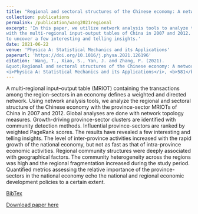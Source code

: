 ```yaml
---
title: "Regional and sectoral structures of the Chinese economy: A network perspective from multi-regional input-output tables"
collection: publications
permalink: /publication/wang2021regional
excerpt: 'In this paper, we utilize network analysis tools to analyze the regional and sectoral structure of the Chinese economy 
with the multi-regional input-output tables of China in 2007 and 2012. We respectively carry out global, regional and local analyses
to uncover a few interesting and telling insights.'
date: 2021-06-22
venue: 'Physica A: Statistical Mechanics and its Applications'
paperurl: 'https://doi.org/10.1016/j.physa.2021.126196'
citation: 'Wang, T., Xiao, S., Yan, J. and Zhang, P. (2021). 
&quot;Regional and sectoral structures of the Chinese economy: A network perspective from multi-regional input–output tables.&quot; 
<i>Physica A: Statistical Mechanics and its Applications</i>, <b>581</b>, 126196.'
---
```

A multi-regional input–output table (MRIOT) containing the transactions among the region-sectors in an economy defines a weighted and directed network. 
Using network analysis tools, we analyze the regional and sectoral structure of the Chinese economy with the province-sector MRIOTs of China in 2007 and 2012. 
Global analyses are done with network topology measures. Growth-driving province-sector clusters are identified with community detection methods. 
Influential province-sectors are ranked by weighted PageRank scores. The results have revealed a few interesting and telling insights. 
The level of inter-province activities increased with the rapid growth of the national economy, but not as fast as that of intra-province economic activities. 
Regional community structures were deeply associated with geographical factors. 
The community heterogeneity across the regions was high and the regional fragmentation increased during the study period. 
Quantified metrics assessing the relative importance of the province-sectors in the national economy echo the national and regional economic development policies 
to a certain extent.

[BibTex](https://panpanzhang99299.github.io/files/wang2021regional.bib)

[Download paper here](https://doi.org/10.1016/j.physa.2021.126196)


